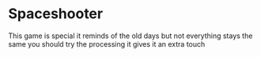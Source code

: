 # Spaceshooter
 This game is special it reminds of the old days but not everything stays the same you should try the processing it gives it an extra touch
